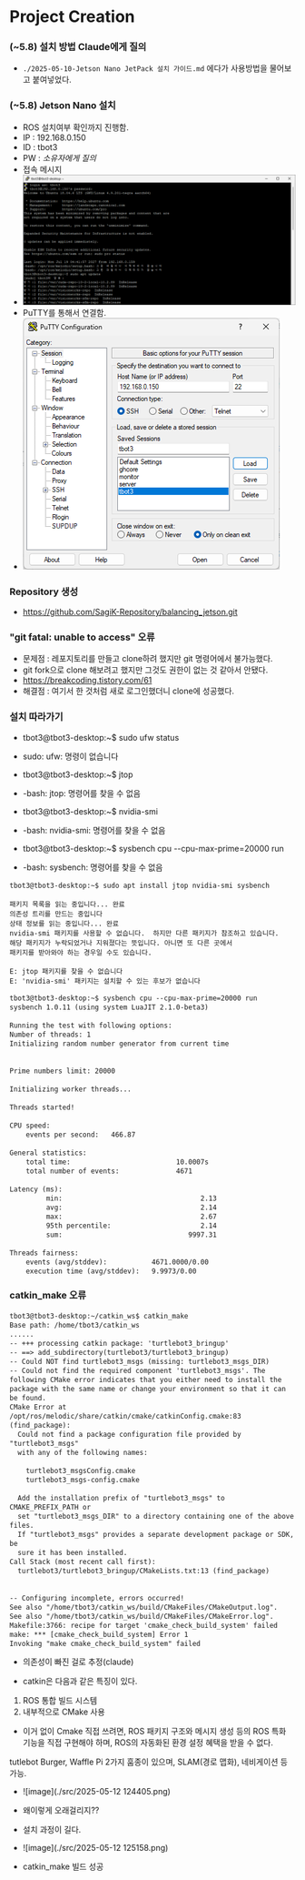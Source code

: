 # Project Creation

### (~5.8) 설치 방법 Claude에게 질의
- `./2025-05-10-Jetson Nano JetPack 설치 가이드.md` 에다가 사용방법을 물어보고 붙여넣었다.

### (~5.8) Jetson Nano 설치
- ROS 설치여부 확인까지 진행함.
- IP : 192.168.0.150
- ID : tbot3
- PW : *소유자에게 질의*
- 접속 메시지
- ![image](./src/2025-05-10%20213118.png)
- PuTTY를 통해서 연결함.
- ![image](./src/2025-05-10%20213418.png)


### Repository 생성
- https://github.com/SagiK-Repository/balancing_jetson.git


### "git fatal: unable to access" 오류
- 문제점 : 레포지토리를 만들고 clone하려 했지만 git 명령어에서 불가능했다.
- git fork으로 clone 해보려고 했지만 그것도 권한이 없는 것 같아서 안됐다. 
- https://breakcoding.tistory.com/61
- 해결점 : 여기서 한 것처럼 새로 로그인했더니 clone에 성공했다.

### 설치 따라가기
 - tbot3@tbot3-desktop:~$ sudo ufw status
 - sudo: ufw: 명령이 없습니다
 
 - tbot3@tbot3-desktop:~$ jtop
 - -bash: jtop: 명령어를 찾을 수 없음

 - tbot3@tbot3-desktop:~$ nvidia-smi
 - -bash: nvidia-smi: 명령어를 찾을 수 없음

 - tbot3@tbot3-desktop:~$ sysbench cpu --cpu-max-prime=20000 run
 - -bash: sysbench: 명령어를 찾을 수 없음

```
tbot3@tbot3-desktop:~$ sudo apt install jtop nvidia-smi sysbench

패키지 목록을 읽는 중입니다... 완료
의존성 트리를 만드는 중입니다
상태 정보를 읽는 중입니다... 완료
nvidia-smi 패키지를 사용할 수 없습니다.  하지만 다른 패키지가 참조하고 있습니다.
해당 패키지가 누락되었거나 지워졌다는 뜻입니다. 아니면 또 다른 곳에서
패키지를 받아와야 하는 경우일 수도 있습니다.

E: jtop 패키지를 찾을 수 없습니다
E: 'nvidia-smi' 패키지는 설치할 수 있는 후보가 없습니다
```

```
tbot3@tbot3-desktop:~$ sysbench cpu --cpu-max-prime=20000 run
sysbench 1.0.11 (using system LuaJIT 2.1.0-beta3)

Running the test with following options:
Number of threads: 1
Initializing random number generator from current time


Prime numbers limit: 20000

Initializing worker threads...

Threads started!

CPU speed:
    events per second:   466.87

General statistics:
    total time:                          10.0007s
    total number of events:              4671

Latency (ms):
         min:                                  2.13
         avg:                                  2.14
         max:                                  2.67
         95th percentile:                      2.14
         sum:                               9997.31

Threads fairness:
    events (avg/stddev):           4671.0000/0.00
    execution time (avg/stddev):   9.9973/0.00

```

### catkin_make 오류 
```
tbot3@tbot3-desktop:~/catkin_ws$ catkin_make
Base path: /home/tbot3/catkin_ws
......
-- +++ processing catkin package: 'turtlebot3_bringup'
-- ==> add_subdirectory(turtlebot3/turtlebot3_bringup)
-- Could NOT find turtlebot3_msgs (missing: turtlebot3_msgs_DIR)
-- Could not find the required component 'turtlebot3_msgs'. The following CMake error indicates that you either need to install the package with the same name or change your environment so that it can be found.
CMake Error at /opt/ros/melodic/share/catkin/cmake/catkinConfig.cmake:83 (find_package):
  Could not find a package configuration file provided by "turtlebot3_msgs"
  with any of the following names:

    turtlebot3_msgsConfig.cmake
    turtlebot3_msgs-config.cmake

  Add the installation prefix of "turtlebot3_msgs" to CMAKE_PREFIX_PATH or
  set "turtlebot3_msgs_DIR" to a directory containing one of the above files.
  If "turtlebot3_msgs" provides a separate development package or SDK, be
  sure it has been installed.
Call Stack (most recent call first):
  turtlebot3/turtlebot3_bringup/CMakeLists.txt:13 (find_package)


-- Configuring incomplete, errors occurred!
See also "/home/tbot3/catkin_ws/build/CMakeFiles/CMakeOutput.log".
See also "/home/tbot3/catkin_ws/build/CMakeFiles/CMakeError.log".
Makefile:3766: recipe for target 'cmake_check_build_system' failed
make: *** [cmake_check_build_system] Error 1
Invoking "make cmake_check_build_system" failed
```
- 의존성이 빠진 걸로 추정(claude)

- catkin은 다음과 같은 특징이 있다.
1. ROS 통합 빌드 시스템
2. 내부적으로 CMake 사용

- 이거 없이 Cmake 직접 쓰려면, ROS 패키지 구조와 메시지 생성 등의 ROS 특화 기능을 직접 구현해야 하며, ROS의 자동화된 환경 설정 혜택을 받을 수 없다.


tutlebot
Burger, Waffle Pi 2가지 훔종이 있으며,
SLAM(경로 맵화), 네비게이션 등 가능.

- ![image](./src/2025-05-12 124405.png)
- 왜이렇게 오래걸리지??
- 설치 과정이 길다.

- ![image](./src/2025-05-12 125158.png)
- catkin_make 빌드 성공

